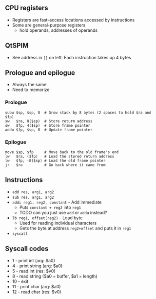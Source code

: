 ## CPU registers

- Registers are fast-access locations accessed by instructions
- Some are general-purpose registers
  - hold operands, addresses of operands


## QtSPIM

- See address in `[]` on left. Each instruction takes up 4 bytes

## Prologue and epilogue

- Always the same
- Need to memorize

### Prologue

```assembly
subu $sp, $sp, 8  # Grow stack by 8 bytes (2 spaces to hold $ra and $fp)
sw   $ra, 8($sp)  # Store return address
sw   $fp, 4($sp)  # Store frame pointer
addu $fp, $sp, 8  # Update frame pointer
```

### Epilogue

```assembly
move $sp, $fp     # Move back to the old frame's end
lw   $ra, ($fp)   # Load the stored return address
lw   $fp, -8($sp) # Load the old frame pointer
jr   $ra          # Go back where it came from
```

## Instructions

- `add res, arg1, arg2`
- `sub res, arg1, arg2`
- `addi reg1, reg2, constant` - Add immediate
  - Puts `constant + reg2` into `reg1`
  - TODO can you just use `add` or `addu` instead?
- `lb reg1, offset(reg2)` - Load byte
  - Used for reading individual characters
  - Gets the byte at address `reg2+offset` and puts it in `reg1`
- `syscall`

## Syscall codes

- 1 - print int (arg: $a0)
- 4 - print string (arg: $a0)
- 5 - read int (res: $v0)
- 8 - read string ($a0 = buffer, $a1 = length)
- 10 - exit
- 11 - print char (arg: $a0)
- 12 - read char (res: $v0)
